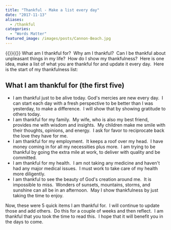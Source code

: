 ```yaml
---
title: "Thankful - Make a list every day"
date: "2017-11-13"
aliases:
  - /thankful
categories: 
  - "Words Matter"
featured_image: /images/posts/Cannon-Beach.jpg
---
```

{{<featuredimage>}}{{</featuredimage>}}
What am I thankful for?  Why am I thankful?  Can I be thankful about unpleasant things in my life?  How do I show my thankfulness?  Here is one idea, make a list of what you are thankful for and update it every day.  Here is the start of my thankfulness list:

## What I am thankful for (the first five)

- I am thankful just to be alive today. God's mercies are new every day.  I can start each day with a fresh perspective to be better than I was yesterday, to make a difference.  I will show that by showing gratitude to others today.
- I am thankful for my family.  My wife, who is also my best friend, provides me with wisdom and insights.  My children make me smile with their thoughts, opinions, and energy.  I ask for favor to reciprocate back the love they have for me.
- I am thankful for my employment.  It keeps a roof over my head.  I have money coming in for all my necessities plus more.  I am trying to be thankful by going the extra mile at work, to deliver with quality and be committed.
- I am thankful for my health.  I am not taking any medicine and haven't had any major medical issues.  I must work to take care of my health more diligently.
- I am thankful to see the beauty of God's creation around me.  It is impossible to miss.  Wonders of sunsets, mountains, storms, and sunshine can all be in an afternoon.  May I show thankfulness by just taking the time to enjoy.

Now, these were 5 quick items I am thankful for.  I will continue to update those and add others.  Do this for a couple of weeks and then reflect.  I am thankful that you took the time to read this.  I hope that it will benefit you in the days to come.
